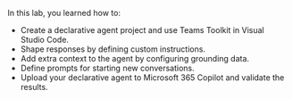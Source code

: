 In this lab, you learned how to:

- Create a declarative agent project and use Teams Toolkit in Visual Studio Code.
- Shape responses by defining custom instructions.
- Add extra context to the agent by configuring grounding data.
- Define prompts for starting new conversations.
- Upload your declarative agent to Microsoft 365 Copilot and validate the results.
